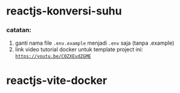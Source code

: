 # reactjs-konversi-suhu

### catatan:
1. ganti nama file <code>.env.example</code> menjadi <code>.env</code> saja (tanpa .example)
2. link video tutorial docker untuk template project ini: <code>https://youtu.be/C0ZXEvdZGME</code>
# reactjs-vite-docker
